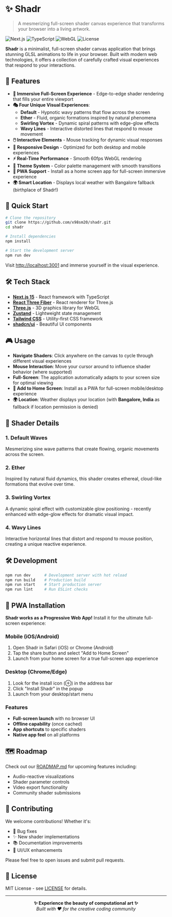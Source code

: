 # ✨ Shadr

> A mesmerizing full-screen shader canvas experience that transforms your browser into a living artwork.

![Next.js](https://img.shields.io/badge/Next.js-15-black?style=flat-square&logo=next.js)
![TypeScript](https://img.shields.io/badge/TypeScript-5-blue?style=flat-square&logo=typescript)
![WebGL](https://img.shields.io/badge/WebGL-GLSL-red?style=flat-square&logo=webgl)
![License](https://img.shields.io/badge/License-MIT-green?style=flat-square)

**Shadr** is a minimalist, full-screen shader canvas application that brings stunning GLSL animations to life in your browser. Built with modern web technologies, it offers a collection of carefully crafted visual experiences that respond to your interactions.

## 🎨 Features

- **🌊 Immersive Full-Screen Experience** - Edge-to-edge shader rendering that fills your entire viewport
- **🎭 Four Unique Visual Experiences**:
  - **Default** - Hypnotic wavy patterns that flow across the screen
  - **Ether** - Fluid, organic formations inspired by natural phenomena
  - **Swirling Vortex** - Dynamic spiral patterns with edge-glow effects
  - **Wavy Lines** - Interactive distorted lines that respond to mouse movement
- **🖱️ Interactive Elements** - Mouse tracking for dynamic visual responses
- **📱 Responsive Design** - Optimized for both desktop and mobile experiences
- **⚡ Real-Time Performance** - Smooth 60fps WebGL rendering
- **🎨 Theme System** - Color palette management with smooth transitions
- **📱 PWA Support** - Install as a home screen app for full-screen immersive experience
- **🌍 Smart Location** - Displays local weather with Bangalore fallback (birthplace of Shadr!)

## 🚀 Quick Start

```bash
# Clone the repository
git clone https://github.com/x98sm20/shadr.git
cd shadr

# Install dependencies
npm install

# Start the development server
npm run dev
```

Visit [http://localhost:3001](http://localhost:3001) and immerse yourself in the visual experience.

## 🛠️ Tech Stack

- **[Next.js 15](https://nextjs.org/)** - React framework with TypeScript
- **[React Three Fiber](https://docs.pmnd.rs/react-three-fiber)** - React renderer for Three.js
- **[Three.js](https://threejs.org/)** - 3D graphics library for WebGL
- **[Zustand](https://zustand-demo.pmnd.rs/)** - Lightweight state management
- **[Tailwind CSS](https://tailwindcss.com/)** - Utility-first CSS framework
- **[shadcn/ui](https://ui.shadcn.com/)** - Beautiful UI components

## 🎮 Usage

- **Navigate Shaders**: Click anywhere on the canvas to cycle through different visual experiences
- **Mouse Interaction**: Move your cursor around to influence shader behavior (where supported)
- **Full-Screen**: The application automatically adapts to your screen size for optimal viewing
- **📱 Add to Home Screen**: Install as a PWA for full-screen mobile/desktop experience
- **🌍 Location**: Weather displays your location (with **Bangalore, India** as fallback if location permission is denied)

## 🎯 Shader Details

### 1. Default Waves
Mesmerizing sine wave patterns that create flowing, organic movements across the screen.

### 2. Ether
Inspired by natural fluid dynamics, this shader creates ethereal, cloud-like formations that evolve over time.

### 3. Swirling Vortex
A dynamic spiral effect with customizable glow positioning - recently enhanced with edge-glow effects for dramatic visual impact.

### 4. Wavy Lines
Interactive horizontal lines that distort and respond to mouse position, creating a unique reactive experience.

## 🛠️ Development

```bash
npm run dev      # Development server with hot reload
npm run build    # Production build
npm run start    # Start production server
npm run lint     # Run ESLint checks
```

## 📱 PWA Installation

**Shadr works as a Progressive Web App!** Install it for the ultimate full-screen experience:

### Mobile (iOS/Android)
1. Open Shadr in Safari (iOS) or Chrome (Android)
2. Tap the share button and select "Add to Home Screen"
3. Launch from your home screen for a true full-screen app experience

### Desktop (Chrome/Edge)
1. Look for the install icon (⊕) in the address bar
2. Click "Install Shadr" in the popup
3. Launch from your desktop/start menu

### Features
- **Full-screen launch** with no browser UI
- **Offline capability** (once cached)
- **App shortcuts** to specific shaders
- **Native app feel** on all platforms

## 🗺️ Roadmap

Check out our [ROADMAP.md](./ROADMAP.md) for upcoming features including:
- Audio-reactive visualizations
- Shader parameter controls
- Video export functionality
- Community shader submissions

## 🤝 Contributing

We welcome contributions! Whether it's:
- 🐛 Bug fixes
- ✨ New shader implementations
- 📚 Documentation improvements
- 🎨 UI/UX enhancements

Please feel free to open issues and submit pull requests.

## 📄 License

MIT License - see [LICENSE](./LICENSE) for details.

---

<div align="center">
  <strong>✨ Experience the beauty of computational art ✨</strong>
  <br>
  <em>Built with ❤️ for the creative coding community</em>
</div>